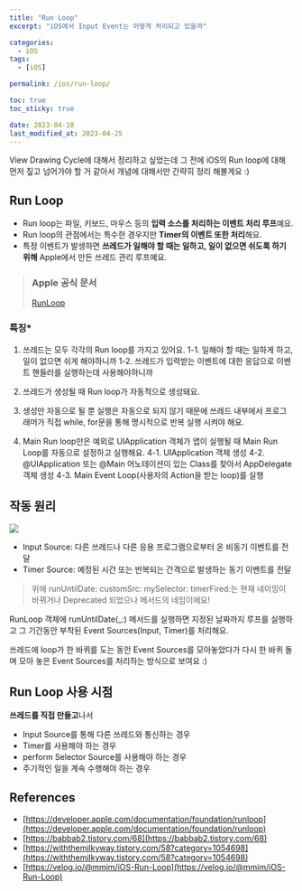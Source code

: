 ```yaml
---
title: "Run Loop"
excerpt: "iOS에서 Input Event는 어떻게 처리되고 있을까"

categories:
  - iOS
tags:
  - [iOS]

permalink: /ios/run-loop/

toc: true
toc_sticky: true

date: 2023-04-18
last_modified_at: 2023-04-25
---
```


View Drawing Cycle에 대해서 정리하고 싶었는데 그 전에 iOS의 Run loop에 대해 먼저 짚고 넘어가야 할 거 같아서 개념에 대해서만 간략히 정리 해볼게요 :)

## Run Loop

- Run loop는 파일, 키보드, 마우스 등의 **입력 소스를 처리하는 이벤트 처리 루프**예요.
- Run loop의 관점에서는 특수한 경우지만 **Timer의 이벤트 또한 처리**해요.
- 특정 이벤트가 발생하면 **쓰레드가 일해야 할 때는 일하고, 일이 없으면 쉬도록 하기 위해** Apple에서 만든 쓰레드 관리 루프예요.

> ### Apple 공식 문서
> [RunLoop](https://developer.apple.com/library/archive/documentation/Cocoa/Conceptual/Multithreading/RunLoopManagement/RunLoopManagement.html)

### 특징*
1. 쓰레드는 모두 각각의 Run loop를 가지고 있어요.
	1-1. 일해야 할 때는 일하게 하고, 일이 없으면 쉬게 해야하니까
    1-2. 쓰레드가 입력받는 이벤트에 대한 응답으로 이벤트 핸들러를 실행하는데 사용해야하니까

2. 쓰레드가 생성될 때 Run loop가 자동적으로 생성돼요.

3. 생성만 자동으로 될 뿐 실행은 자동으로 되지 않기 때문에 쓰레드 내부에서 프로그래머가 직접 while, for문을 통해 명시적으로 반복 실행 시켜야 해요.

4. Main Run loop만은 예외로 UIApplication 객체가 앱이 실행될 때 Main Run Loop를 자동으로 설정하고 실행해요.
	4-1. UIApplication 객체 생성
    4-2. @UIApplication 또는 @Main 어노테이션이 있는 Class를 찾아서 AppDelegate 객체 생성
    4-3. Main Event Loop(사용자의 Action을 받는 loop)를 실행 


## 작동 원리

![](https://velog.velcdn.com/images/textobey/post/92adab8f-dd33-48b3-a564-9aadea853a1f/image.jpeg)

- Input Source: 다른 쓰레드나 다른 응용 프로그램으로부터 온 비동기 이벤트를 전달
- Timer Source: 예정된 시간 또는 반복되는 간격으로 발생하는 동기 이벤트를 전달

> 위에 runUntilDate: customSrc: mySelector: timerFired:는
> 현재 네이밍이 바뀌거나 Deprecated 되었으나 메서드의 네임이에요!

RunLoop 객체에 runUntilDate(_:) 메서드를 실행하면 지정된 날짜까지 루프를 실행하고 그 기간동안 부착된 Event Sources(Input, Timer)를 처리해요.

쓰레드에 loop가 한 바퀴를 도는 동안 Event Sources를 모아놓았다가 다시 한 바퀴 돌며 모아 놓은 Event Sources를 처리하는 방식으로 보여요 :)


## Run Loop 사용 시점

**쓰레드를 직접 만들고**나서
- Input Source를 통해 다른 쓰레드와 통신하는 경우
- Timer를 사용해야 하는 경우
- perform Selector Source를 사용해야 하는 경우
- 주기적인 일을 계속 수행해야 하는 경우



## References
- [https://developer.apple.com/documentation/foundation/runloop](https://developer.apple.com/documentation/foundation/runloop)
- [https://babbab2.tistory.com/68](https://babbab2.tistory.com/68)
- [https://withthemilkyway.tistory.com/58?category=1054698](https://withthemilkyway.tistory.com/58?category=1054698)
- [https://velog.io/@mmim/iOS-Run-Loop](https://velog.io/@mmim/iOS-Run-Loop)

